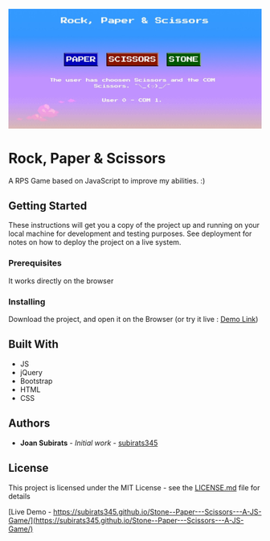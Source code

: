 ![Screenshot](assets/SPS-JS-Gamejpg.jpg)

# Rock, Paper & Scissors

A RPS Game based on JavaScript to improve my abilities. :)

## Getting Started

These instructions will get you a copy of the project up and running on your local machine for development and testing purposes. See deployment for notes on how to deploy the project on a live system.

### Prerequisites

It works directly on the browser

### Installing

Download the project, and open it on the Browser (or try it live : [Demo Link]([https://link](https://subirats345.github.io/Stone--Paper---Scissors---A-JS-Game/)))

## Built With

* JS
* jQuery
* Bootstrap
* HTML
* CSS

## Authors

* **Joan Subirats** - *Initial work* - [subirats345](https://github.com/subirats345)

## License

This project is licensed under the MIT License - see the [LICENSE.md](LICENSE.md) file for details


[Live Demo - https://subirats345.github.io/Stone--Paper---Scissors---A-JS-Game/](https://subirats345.github.io/Stone--Paper---Scissors---A-JS-Game/)
